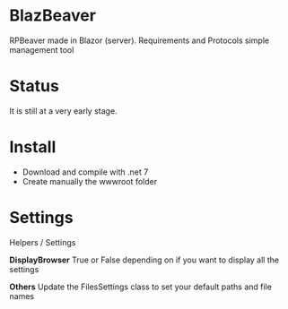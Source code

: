 # BlazBeaver
RPBeaver made in Blazor (server). Requirements and Protocols simple management tool

# Status
It is still at a very early stage.

# Install
- Download and compile with .net 7
- Create manually the wwwroot folder

# Settings
Helpers / Settings

**DisplayBrowser**
True or False depending on if you want to display all the settings

**Others**
Update the FilesSettings class to set your default paths and  file names

